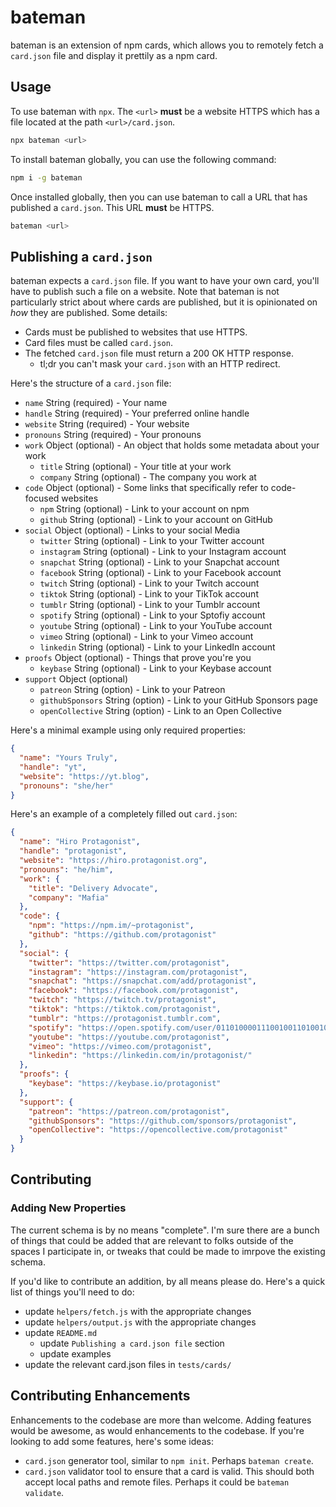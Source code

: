 # bateman

bateman is an extension of npm cards, which allows you to remotely fetch a `card.json` file and display it prettily as a npm card.

## Usage

To use bateman with `npx`. The `<url>` **must** be a website HTTPS which has a file located at the path `<url>/card.json`.

```bash
npx bateman <url>
```

To install bateman globally, you can use the following command:

```bash
npm i -g bateman
```

Once installed globally, then you can use bateman to call a URL that has published a `card.json`. This URL **must** be HTTPS.

```bash
bateman <url>
```

## Publishing a `card.json`

bateman expects a `card.json` file. If you want to have your own card, you'll have to publish such a file on a website. Note that bateman is not particularly strict about where cards are published, but it is opinionated on _how_ they are published. Some details:

* Cards must be published to websites that use HTTPS.
* Card files must be called `card.json`.
* The fetched `card.json` file must return a 200 OK HTTP response.
  * tl;dr you can't mask your `card.json` with an HTTP redirect.

Here's the structure of a `card.json` file:

* `name` String (required) - Your name
* `handle` String (required) - Your preferred online handle
* `website` String (required) - Your website
* `pronouns` String (required) - Your pronouns
* `work` Object (optional) - An object that holds some metadata about your work
  * `title` String (optional) - Your title at your work
  * `company` String (optional) - The company you work at
* `code` Object (optional) - Some links that specifically refer to code-focused websites
  * `npm` String (optional) - Link to your account on npm
  * `github` String (optional) - Link to your account on GitHub
* `social` Object (optional) - Links to your social Media
  * `twitter` String (optional) - Link to your Twitter account
  * `instagram` String (optional) - Link to your Instagram account
  * `snapchat` String (optional) - Link to your Snapchat account
  * `facebook` String (optional) - Link to your Facebook account
  * `twitch` String (optional) - Link to your Twitch account
  * `tiktok` String (optional) - Link to your TikTok account
  * `tumblr` String (optional) - Link to your Tumblr account
  * `spotify` String (optional) - Link to your Sptofiy account
  * `youtube` String (optional) - Link to your YouTube account
  * `vimeo` String (optional) - Link to your Vimeo account
  * `linkedin` String (optional) - Link to your LinkedIn account
* `proofs` Object (optional) - Things that prove you're you
  * `keybase` String (optional) - Link to your Keybase account
* `support` Object (optional)
  * `patreon` String (option) - Link to your Patreon
  * `githubSponsors` String (option) - Link to your GitHub Sponsors page
  * `openCollective` String (option) - Link to an Open Collective

Here's a minimal example using only required properties:

```json
{
  "name": "Yours Truly",
  "handle": "yt",
  "website": "https://yt.blog",
  "pronouns": "she/her"
}
```

Here's an example of a completely filled out `card.json`:

```json
{
  "name": "Hiro Protagonist",
  "handle": "protagonist",
  "website": "https://hiro.protagonist.org",
  "pronouns": "he/him",
  "work": {
    "title": "Delivery Advocate",
    "company": "Mafia"
  },
  "code": {
    "npm": "https://npm.im/~protagonist",
    "github": "https://github.com/protagonist"
  },
  "social": {
    "twitter": "https://twitter.com/protagonist",
    "instagram": "https://instagram.com/protagonist",
    "snapchat": "https://snapchat.com/add/protagonist",
    "facebook": "https://facebook.com/protagonist",
    "twitch": "https://twitch.tv/protagonist",
    "tiktok": "https://tiktok.com/protagonist",
    "tumblr": "https://protagonist.tumblr.com",
    "spotify": "https://open.spotify.com/user/01101000011100100110100101101111",
    "youtube": "https://youtube.com/protagonist",
    "vimeo": "https://vimeo.com/protagonist",
    "linkedin": "https://linkedin.com/in/protagonist/"
  },
  "proofs": {
    "keybase": "https://keybase.io/protagonist"
  },
  "support": {
    "patreon": "https://patreon.com/protagonist",
    "githubSponsors": "https://github.com/sponsors/protagonist",
    "openCollective": "https://opencollective.com/protagonist"
  }
}
```

## Contributing

### Adding New Properties

The current schema is by no means "complete". I'm sure there are a bunch of things that could be added that are relevant to folks outside of the spaces I participate in, or tweaks that could be made to imrpove the existing schema.

If you'd like to contribute an addition, by all means please do. Here's a quick list of things you'll need to do:

* update `helpers/fetch.js` with the appropriate changes
* update `helpers/output.js` with the appropriate changes
* update `README.md`
  * update `Publishing a card.json file` section
  * update examples
* update the relevant card.json files in `tests/cards/`

## Contributing Enhancements

Enhancements to the codebase are more than welcome. Adding features would be awesome, as would enhancements to the codebase. If you're looking to add some features, here's some ideas:

* `card.json` generator tool, similar to `npm init`. Perhaps `bateman create`.
* `card.json` validator tool to ensure that a card is valid. This should both accept local paths and remote files. Perhaps it could be `bateman validate`.
